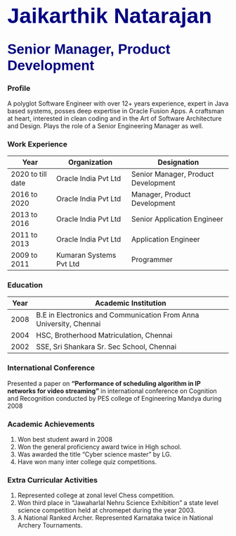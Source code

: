 # <span style="color:navy; font-family:Arial; font-size:1.75em;">Jaikarthik Natarajan</span>
## <span style="color:navy; font-family:Arial; font-size:1.5em;">Senior Manager, Product Development</span>

### Profile


 A polyglot Software Engineer with over 12+ years experience, expert in Java based systems, posses deep expertise in Oracle Fusion Apps. A craftsman at heart, interested in clean coding and in the Art of Software Architecture and Design. Plays the role of a Senior Engineering Manager as well.


### Work Experience

| Year | Organization | Designation |
| ---- |--------------|-------------|
| 2020 to till date | Oracle India Pvt Ltd | Senior Manager, Product Development|
| 2016 to 2020 | Oracle India Pvt Ltd | Manager, Product Development|
| 2013 to 2016 | Oracle India Pvt Ltd | Senior Application Engineer|
| 2011 to 2013 | Oracle India Pvt Ltd | Application Engineer|
| 2009 to 2011 | Kumaran Systems Pvt Ltd| Programmer|

### Education

| Year | Academic Institution |
| ---- | --------------|
| 2008 | B.E in Electronics and Communication From Anna University, Chennai|
| 2004 | HSC, Brotherhood Matriculation, Chennai|
| 2002 | SSE, Sri Shankara Sr. Sec School, Chennai|

### International Conference

Presented a paper on **“Performance of scheduling algorithm in IP networks
for video streaming”** in international conference on Cognition and Recognition
conducted by PES college of Engineering Mandya during 2008

### Academic Achievements

1. Won best student award in 2008
2. Won the general proficiency award twice in High school.
3. Was awarded the title “Cyber science master” by LG.
4. Have won many inter college quiz competitions.

### Extra Curricular Activities

1. Represented college at zonal level Chess competition.
2. Won third place in “Jawaharlal Nehru Science Exhibition” a state level science
competition held at chromepet during the year 2003.
3. A National Ranked Archer. Represented Karnataka twice in National Archery Tournaments.
